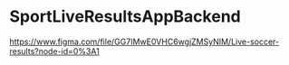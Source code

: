 # SportLiveResultsAppBackend

https://www.figma.com/file/GG7IMwE0VHC6wgjZMSyNIM/Live-soccer-results?node-id=0%3A1
